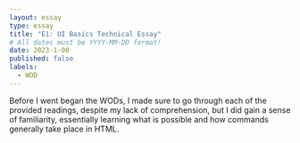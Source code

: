 ```yaml
---
layout: essay
type: essay
title: "E1: UI Basics Technical Essay"
# All dates must be YYYY-MM-DD format!
date: 2023-1-00
published: false
labels:
  - WOD
---
```

Before I went began the WODs, I made sure to go through each of the provided readings, despite my lack of comprehension, but I did gain a sense of familiarity, essentially learning what is possible and how commands generally take place in HTML. 
